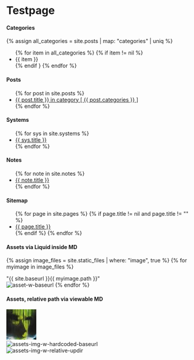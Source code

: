 # Testpage

#### Categories
{% assign all_categories = site.posts | map: "categories" | uniq %}
<ul>
{% for item in all_categories %}
{% if item != nil %}
    <li>
    {{ item }}
    </li>
{% endif }
{% endfor %}
</ul>

#### Posts
<ul>
  {% for post in site.posts %}
    <li>
      <a href="{{ site.baseurl }}{{ post.url }}">{{ post.title }} in category [ {{ post.categories }} ]</a>
    </li>
  {% endfor %}
</ul>

#### Systems
<ul>
  {% for sys in site.systems %}
    <li>
      <a href="{{ site.baseurl }}{{ sys.url }}">{{ sys.title }}</a>
    </li>
  {% endfor %}
</ul>

#### Notes
<ul>
  {% for note in site.notes %}
    <li>
      <a href="{{ site.baseurl }}{{ note.url }}">{{ note.title }}</a>
    </li>
  {% endfor %}
</ul>

#### Sitemap
<ul>
  {% for page in site.pages %}
  {% if page.title != nil and page.title != "" %}
    <li>
      <a href="{{ site.baseurl }}{{ page.url }}">{{ page.title }}</a>
    </li>
  {% endif %}
  {% endfor %}
</ul>

#### Assets via Liquid inside MD 
{% assign image_files = site.static_files | where: "image", true %}
{% for myimage in image_files %}
<div>"{{ site.baseurl }}{{ myimage.path }}"</div>
<img src="{{ site.baseurl }}{{ myimage.path }}" alt="asset-w-baseurl" />
{% endfor %} 

#### Assets, relative path via viewable MD  
![assets-img-wo-baseurl](./assets/img/panzertard-sf.jpg)  
![assets-img-w-hardcoded-baseurl](/elitedangerous-notes/assets/img/panzertard-sf.jpg)  
![assets-img-w-relative-updir](/../assets/img/panzertard-sf.jpg)  

